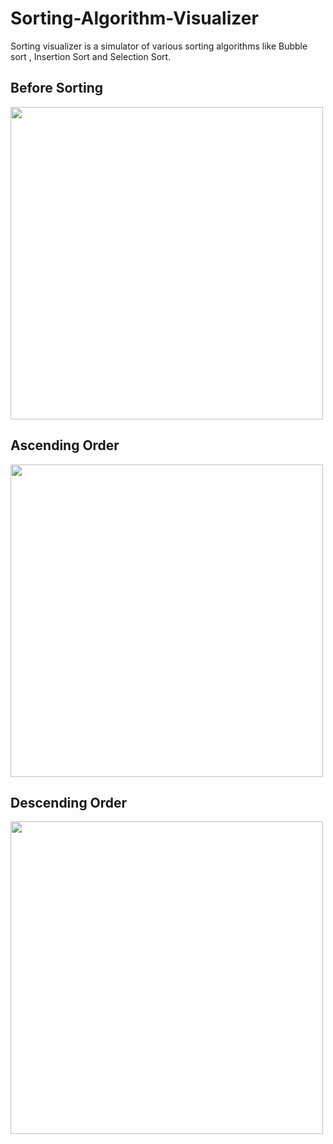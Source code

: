 # Sorting-Algorithm-Visualizer

Sorting visualizer is a simulator of various sorting algorithms like Bubble sort , Insertion Sort and Selection Sort.


## Before Sorting 

<img src="https://user-images.githubusercontent.com/87846440/183564988-d9ae44e3-5cb8-4d36-b3e1-3f6ba36f3f9a.png" height="500">


## Ascending Order 

<img src="https://user-images.githubusercontent.com/87846440/183565425-1edb891b-fead-404a-90e8-020ed6fd5bba.png" height="500">


## Descending Order

<img src="https://user-images.githubusercontent.com/87846440/183565501-29c6753e-5d12-480e-8f1a-768d5a12f1f3.png" height="500">


